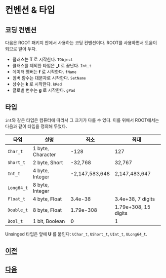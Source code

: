 # 컨벤션 & 타입

## 코딩 컨벤션

다음은 ROOT 패키지 안에서 사용하는 코딩 컨벤션이다. ROOT를 사용하면서 도움이 되므로 알아 두자.
- 클래스는 **T** 로 시작한다. `TObject`
- 클래스를 제외한 타입은 **_t** 로 끝난다. `Int_t`
- 데이터 멤버는 **f** 로 시작한다. `fName`
- 멤버 함수는 대문자로 시작한다. `SetName`
- 상수는 **k** 로 시작한다. `kRed`
- 글로벌 변수는 **g** 로 시작한다. `gPad`

## 타입

`int`와 같은 타입은 컴퓨터에 따라서 그 크기가 다를 수 있다.  이를 위해서 ROOT에서는 다음과 같이 타입을 정의해 두었다.

| 타입 | 설명 | 최소 | 최대 |
| --- | --- | --- | --- |
|`Char_t`    | 1 byte, Character | -128 | 127 |
|`Short_t`   | 2 byte, Short     | -32,768 | 32,767 |
|`Int_t`     | 4 byte, Integer   | -2,147,583,648 | 2,147,483,647 |
|`Long64_t`  | 8 byte, Integer   |
|`Float_t`   | 4 byte, Float     | 3.4e-38 | 3.4e+38, 7 digits |
|`Double_t`  | 8 byte, Float     | 1.79e-308 | 1.79e+308, 15 digits |
|`Bool_t`    | 1 bit,  Boolean   | 0 | 1 |

Unsinged 타입은 앞에 **U** 를 붙인다: `UChar_t`, `UShort_t`, `UInt_t`, `ULong64_t`.

## [이전](root.md)
## [다음](root1.md)
